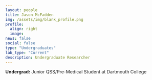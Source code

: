 ```yaml
---
layout: people
title: Jason McFadden
img: /assets/img/blank_profile.png
profile:
  align: right
  image:
news: false
social: false
type: "Undergraduates"
lab_type: "Current"
description: Undergraduate Researcher
---
```

**Undergrad:** Junior QSS/Pre-Medical Student at Dartmouth College
